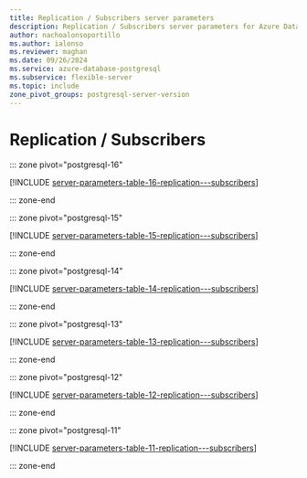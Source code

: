 ```yaml
---
title: Replication / Subscribers server parameters
description: Replication / Subscribers server parameters for Azure Database for PostgreSQL - Flexible Server.
author: nachoalonsoportillo
ms.author: ialonso
ms.reviewer: maghan
ms.date: 09/26/2024
ms.service: azure-database-postgresql
ms.subservice: flexible-server
ms.topic: include
zone_pivot_groups: postgresql-server-version
---
```

# Replication / Subscribers


::: zone pivot="postgresql-16"

[!INCLUDE [server-parameters-table-16-replication---subscribers](./includes/server-parameters-table-16-replication---subscribers.md)]

::: zone-end


::: zone pivot="postgresql-15"

[!INCLUDE [server-parameters-table-15-replication---subscribers](./includes/server-parameters-table-15-replication---subscribers.md)]

::: zone-end


::: zone pivot="postgresql-14"

[!INCLUDE [server-parameters-table-14-replication---subscribers](./includes/server-parameters-table-14-replication---subscribers.md)]

::: zone-end


::: zone pivot="postgresql-13"

[!INCLUDE [server-parameters-table-13-replication---subscribers](./includes/server-parameters-table-13-replication---subscribers.md)]

::: zone-end


::: zone pivot="postgresql-12"

[!INCLUDE [server-parameters-table-12-replication---subscribers](./includes/server-parameters-table-12-replication---subscribers.md)]

::: zone-end


::: zone pivot="postgresql-11"

[!INCLUDE [server-parameters-table-11-replication---subscribers](./includes/server-parameters-table-11-replication---subscribers.md)]

::: zone-end


